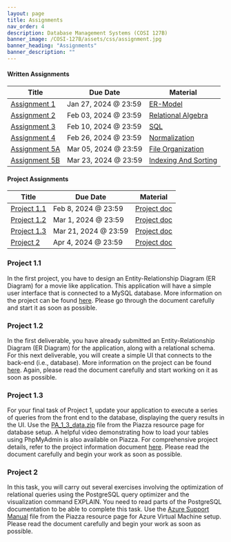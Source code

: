 ```yaml
---
layout: page
title: Assignments
nav_order: 4
description: Database Management Systems (COSI 127B)
banner_image: /COSI-127B/assets/css/assignment.jpg
banner_heading: "Assignments"
banner_description: ""
---
```


<div class="assignments">
    <div class="written">
        <h4><strong>Written Assignments</strong></h4>
        <table>
        <thead>
            <tr>
            <th>Title</th>
            <th>Due Date</th>
            <th>Material</th>
            </tr>
        </thead>
        <tbody>
            <tr>
            <td><a href="https://www.gradescope.com/courses/655731" target="_blank">Assignment 1</a></td>
            <td>Jan 27, 2024 @ 23:59</td>
            <td><a href="https://piazza.com/class_profile/get_resource/lqgumfk5p7c3yl/lrjzy4hzhur20h" target="_blank">ER-Model</a></td>
            </tr>
            <tr>
            <td><a href="https://www.gradescope.com/courses/655731" target="_blank">Assignment 2</a></td>
            <td>Feb 03, 2024 @ 23:59</td>
            <td><a href="https://piazza.com/class_profile/get_resource/lqgumfk5p7c3yl/lru2pfqy96f6u7" target="_blank">Relational Algebra</a></td>
            </tr>
            <tr>
            <td><a href="https://www.gradescope.com/courses/655731" target="_blank">Assignment 3</a></td>
            <td>Feb 10, 2024 @ 23:59</td>
            <td><a href="https://piazza.com/class_profile/get_resource/lqgumfk5p7c3yl/ls3z6yajwkn6en" target="_blank">SQL</a></td>
            </tr>
            <tr>
            <td><a href="https://www.gradescope.com/courses/655731" target="_blank">Assignment 4</a></td>
            <td>Feb 26, 2024 @ 23:59</td>
            <td><a href="https://piazza.com/class_profile/get_resource/lqgumfk5p7c3yl/lse5z0qpyve1l" target="_blank">Normalization</a></td>
            </tr>
            <tr>
            <td><a href="https://www.gradescope.com/courses/655731" target="_blank">Assignment 5A</a></td>
            <td>Mar 05, 2024 @ 23:59</td>
            <td><a href="https://piazza.com/class_profile/get_resource/lqgumfk5p7c3yl/lt60ian4fmw3en" target="_blank">File Organization</a></td>
            </tr>
            <tr>
            <td><a href="https://www.gradescope.com/courses/655731" target="_blank">Assignment 5B</a></td>
            <td>Mar 23, 2024 @ 23:59</td>
            <td><a href="https://piazza.com/class_profile/get_resource/lqgumfk5p7c3yl/ltrynfsz9cd6k" target="_blank">Indexing And Sorting</a></td>
            </tr>
        </tbody>
        </table>
    </div>
    <div class="programming">
        <h4><strong>Project Assignments</strong></h4>
        <table>
        <thead>
            <tr>
            <th>Title</th>
            <th>Due Date</th>
            <th>Material</th>
            </tr>
        </thead>
        <tbody>
            <tr>
            <td><a href="https://www.gradescope.com/courses/655731" target="_blank">Project 1.1</a></td>
            <td>Feb 8, 2024 @ 23:59</td>
            <td><a href="https://piazza.com/class_profile/get_resource/lqgumfk5p7c3yl/lrhbcp33naz1tr" target="_blank">Project doc</a></td>
            </tr>
            <tr>
            <td><a href="https://www.gradescope.com/courses/655731" target="_blank">Project 1.2</a></td>
            <td>Mar 1, 2024 @ 23:59</td>
            <td><a href="https://piazza.com/class_profile/get_resource/lqgumfk5p7c3yl/lsl5sjlhgns3h4" target="_blank">Project doc</a></td>
            </tr>
            <tr>
            <td><a href="https://www.gradescope.com/courses/655731" target="_blank">Project 1.3</a></td>
            <td>Mar 21, 2024 @ 23:59</td>
            <td><a href="https://piazza.com/class_profile/get_resource/lqgumfk5p7c3yl/ltezc4ifrw5sn" target="_blank">Project doc</a></td>
            </tr>
            <tr>
            <td><a href="https://www.gradescope.com/courses/655731" target="_blank">Project 2</a></td>
            <td>Apr 4, 2024 @ 23:59</td>
            <td><a href="https://piazza.com/class_profile/get_resource/lqgumfk5p7c3yl/lu1r397jqbg2zz" target="_blank">Project doc</a></td>
            </tr>
        </tbody>
        </table>
        <h3><strong>Project 1.1</strong></h3>
        <p>In the first project, you have to design an Entity-Relationship Diagram (ER Diagram) for a movie like application. This application will have a simple user interface that is connected to a MySQL database. More information on the project can be found <a href="https://piazza.com/class_profile/get_resource/lqgumfk5p7c3yl/lrhbcp33naz1tr" target="_blank">here</a>. Please go through the document carefully and start it as soon as possible.</p>
        <h3><strong>Project 1.2</strong></h3>
        <p>In the first deliverable, you have already submitted an Entity-Relationship Diagram (ER Diagram) for the application, along with a relational schema. For this next deliverable, you will create a simple UI that connects to the back-end (i.e., database). More information on the project can be found  <a href="https://piazza.com/class_profile/get_resource/lqgumfk5p7c3yl/lsl5sjlhgns3h4" target="_blank">here</a>. Again, please read the document carefully and start working on it as soon as possible.</p>
        <h3><strong>Project 1.3</strong></h3>
        <p>For your final task of Project 1, update your application to execute a series of queries from the front end to the database, displaying the query results in the UI. Use the <a href="https://piazza.com/class_profile/get_resource/lqgumfk5p7c3yl/lteyll8wewt200" target="_blank">PA_1_3_data.zip</a> file from the Piazza resource page for database setup. A helpful video demonstrating how to load your tables using PhpMyAdmin is also available on Piazza. For comprehensive project details, refer to the project information document <a href="https://piazza.com/class_profile/get_resource/lqgumfk5p7c3yl/ltezc4ifrw5sn" target="_blank">here</a>. Please read the document carefully and begin your work as soon as possible.</p>
        <h3><strong>Project 2</strong></h3>
        <p>In this task, you will carry out several exercises involving the optimization of relational queries using the PostgreSQL query optimizer and the visualization command EXPLAIN. You need to read parts of the PostgreSQL documentation to be able to complete this task. Use the <a href="https://piazza.com/class_profile/get_resource/lqgumfk5p7c3yl/lu1knjuhkq35e" target="_blank">Azure Support Manual</a> file from the Piazza resource page for Azure Virtual Machine setup. Please read the document carefully and begin your work as soon as possible.</p>
    </div>
</div>

